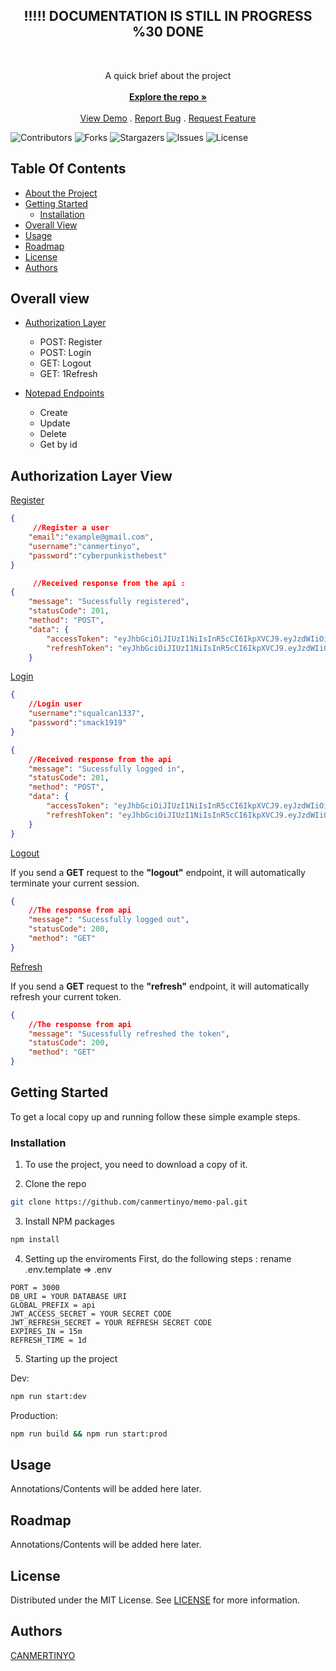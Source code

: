 <h2 align="center">!!!!! DOCUMENTATION IS STILL IN PROGRESS %30 DONE</h2>

<br/>
  <p align="center">
    A quick brief about the project
    <br/>
    <br/>
    <a href="https://github.com/CANMERTINYO/memo-pal"><strong>Explore the repo »</strong></a>
    <br/>
    <br/>
    <a href="https://github.com/CANMERTINYO/memo-pal">View Demo</a>
    .
    <a href="https://github.com/CANMERTINYO/memo-pal/issues">Report Bug</a>
    .
    <a href="https://github.com/CANMERTINYO/memo-pal/issues">Request Feature</a>
  </p>
</p>

![Contributors](https://img.shields.io/github/contributors/CANMERTINYO/memo-pal?color=dark-green) ![Forks](https://img.shields.io/github/forks/CANMERTINYO/memo-pal?style=social) ![Stargazers](https://img.shields.io/github/stars/CANMERTINYO/memo-pal?style=social) ![Issues](https://img.shields.io/github/issues/CANMERTINYO/memo-pal) ![License](https://img.shields.io/github/license/CANMERTINYO/memo-pal) 

## Table Of Contents

* [About the Project](#about-the-project)
* [Getting Started](#getting-started)
  * [Installation](#installation)
* [Overall View](#overall-view)
* [Usage](#usage)
* [Roadmap](#roadmap)
* [License](#license)
* [Authors](#authors)

## Overall view

* [Authorization Layer]()
  <ul>
    <li>POST: Register</li>
    <li>POST: Login</li>
    <li>GET: Logout</li>
    <li>GET: 1Refresh</li>
  </ul>

* [Notepad Endpoints]()
  <ul>
    <li>Create</li>
    <li>Update</li>
    <li>Delete</li>
    <li>Get by id</li>
  </ul>


## Authorization Layer View
[Register]()
```json
{
     //Register a user
    "email":"example@gmail.com",
    "username":"canmertinyo",
    "password":"cyberpunkisthebest"
}

     //Received response from the api :
{
    "message": "Sucessfully registered",
    "statusCode": 201,
    "method": "POST",
    "data": {
        "accessToken": "eyJhbGciOiJIUzI1NiIsInR5cCI6IkpXVCJ9.eyJzdWIiOiI2NGUwYjg2OWUyZWEwMGU1MWZmN2U1OTkiLCJ1c2VybmFtZSI6InNxdWFsY2FuMTMzNyIsImlhdCI6MTY5MjQ0ODg3MywiZXhwIjoxNjkyNDQ5NzczfQ.VRjIoqoUFDP6ggmT_Vmt7aNMZ0D7v33UbSKOwr43yV4",
        "refreshToken": "eyJhbGciOiJIUzI1NiIsInR5cCI6IkpXVCJ9.eyJzdWIiOiI2NGUwYjg2OWUyZWEwMGU1MWZmN2U1OTkiLCJ1c2VybmFtZSI6InNxdWFsY2FuMTMzNyIsImlhdCI6MTY5MjQ0ODg3MywiZXhwIjoxNjkyNTM1MjczfQ.SWTEPilu0n0oGWxUZsastLBoFcwV4u2SriDlEmWvlZw"
    }
```

[Login]()
```json
{
    //Login user
    "username":"squalcan1337",
    "password":"smack1919"
}

{
    //Received response from the api
    "message": "Sucessfully logged in",
    "statusCode": 201,
    "method": "POST",
    "data": {
        "accessToken": "eyJhbGciOiJIUzI1NiIsInR5cCI6IkpXVCJ9.eyJzdWIiOiI2NGUwYjg2OWUyZWEwMGU1MWZmN2U1OTkiLCJ1c2VybmFtZSI6InNxdWFsY2FuMTMzNyIsImlhdCI6MTY5MjQ0OTAwMCwiZXhwIjoxNjkyNDQ5OTAwfQ.ru2osa4qnXPHm_5YTaiqo48IjACwU_EoIRZHe1LFwzo",
        "refreshToken": "eyJhbGciOiJIUzI1NiIsInR5cCI6IkpXVCJ9.eyJzdWIiOiI2NGUwYjg2OWUyZWEwMGU1MWZmN2U1OTkiLCJ1c2VybmFtZSI6InNxdWFsY2FuMTMzNyIsImlhdCI6MTY5MjQ0OTAwMCwiZXhwIjoxNjkyNTM1NDAwfQ.ebN5qyU1YoRh4mZdrEslyZ1Ofd-I1JjSk5x7xMs915w"
    }
}

```

[Logout]()

If you send a <b>GET</b> request to the <b>"logout"</b> endpoint, it will automatically terminate your current session.
```json
{
    //The response from api
    "message": "Sucessfully logged out",
    "statusCode": 200,
    "method": "GET"
}
```

[Refresh]()

If you send a <b>GET</b> request to the <b>"refresh"</b> endpoint, it will automatically refresh your current token.
```json
{
    //The response from api
    "message": "Sucessfully refreshed the token",
    "statusCode": 200,
    "method": "GET"
}
```
## Getting Started


To get a local copy up and running follow these simple example steps.

### Installation

1. To use the project, you need to download a copy of it.

2. Clone the repo

```sh
git clone https://github.com/canmertinyo/memo-pal.git
```

3. Install NPM packages

```sh
npm install
```

4. Setting up the enviroments
First, do the following steps : 
rename .env.template => .env

```JS
PORT = 3000
DB_URI = YOUR DATABASE URI 
GLOBAL_PREFIX = api
JWT_ACCESS_SECRET = YOUR SECRET CODE
JWT_REFRESH_SECRET = YOUR REFRESH SECRET CODE
EXPIRES_IN = 15m
REFRESH_TIME = 1d
```

5. Starting up the project
   
Dev:
```sh
npm run start:dev
```
Production:
```sh
npm run build && npm run start:prod
```

## Usage
Annotations/Contents will be added here later.

## Roadmap
Annotations/Contents will be added here later.


## License

Distributed under the MIT License. See [LICENSE](https://github.com/CANMERTINYO/memo-pal/blob/main/LICENSE.md) for more information.

## Authors

[CANMERTINYO](https://github.com/canmertinyo/)


